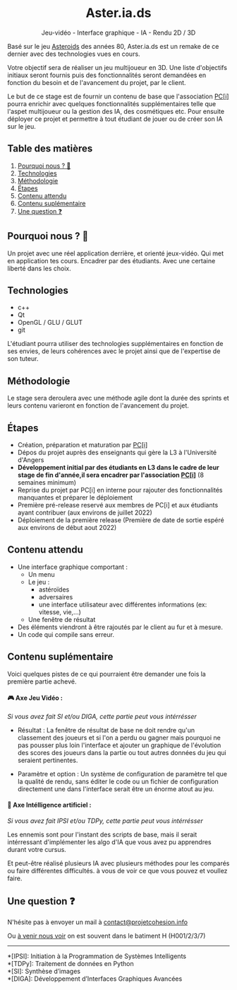 <div align="center">
	<h1> Aster.ia.ds </h1>
</div>

<p align="center">
	Jeu-vidéo - Interface graphique - IA - Rendu 2D / 3D
</p>

Basé sur le jeu [Asteroids](https://fr.wikipedia.org/wiki/Asteroids) des années 80,
Aster.ia.ds est un remake de ce dernier avec des technologies vues en cours.

Votre objectif sera de réaliser un jeu multijoueur en 3D. Une liste d'objectifs initiaux seront fournis puis des fonctionnalités seront demandées en fonction du besoin et de l'avancement du projet, par le client.

Le but de ce stage est de fournir un contenu de base que l'association [PC[i]](https://projetcohesion.info) pourra enrichir avec quelques fonctionnalités supplémentaires telle que l'aspet multijoueur ou la gestion des IA, des cosmétiques etc. Pour ensuite déployer ce projet et permettre à tout étudiant de jouer ou de créer son IA sur le jeu.

## Table des matières
1. [Pourquoi nous ? 🤔](#pourquoi-nous--)
2. [Technologies](#technologies)
3. [Méthodologie](#méthodologie)
4. [Étapes](#étapes)
5. [Contenu attendu](#contenu-attendu)
6. [Contenu suplémentaire](#contenu-suplémentaire)
7. [Une question ❓](#une-question-)

## Pourquoi nous ? 🤔

 Un projet avec une réel application derrière, et orienté jeux-vidéo.
 Qui met en application tes cours. Encadrer par des étudiants.
 Avec une certaine liberté dans les choix.

## Technologies

 - c++
 - Qt
 - OpenGL / GLU / GLUT
 - git

L'étudiant pourra utiliser des technologies supplémentaires en fonction de ses envies, de leurs cohérences avec le projet ainsi que de l'expertise de son tuteur.

## Méthodologie

Le stage sera deroulera avec une méthode agile dont la durée des sprints et leurs contenu varieront en fonction de l'avancement du projet. 

## Étapes

 - Création, préparation et maturation par [PC[i]](https://projetcohesion.info)
 - Dépos du projet auprès des enseignants qui gère la L3 à l'Université d'Angers
 - **Développement initial par des étudiants en L3 dans le cadre de leur stage de fin d'année,il sera encadrer par l'association [PC[i]](https://projetcohesion.info)** (8 semaines minimum)
 - Reprise du projet par PC[i] en interne pour rajouter des fonctionnalités manquantes et préparer le déploiement
 - Première pré-release reservé aux membres de PC[i] et aux étudiants ayant contribuer (aux environs de juillet 2022)
 - Déploiement de la première release (Première de date de sortie espéré aux environs de début aout 2022)
 
## Contenu attendu

  - Une interface graphique comportant :
    - Un menu
    - Le jeu :
		- astéroïdes
		- adversaires
		- une interface utilisateur avec différentes informations (ex: vitesse, vie,...)
    - Une fenêtre de résultat
  - Des éléments viendront à être rajoutés par le client au fur et à mesure.
  - Un code qui compile sans erreur.

## Contenu suplémentaire

Voici quelques pistes de ce qui pourraient être demander une fois la première partie achevé.

#### 🎮 Axe Jeu Vidéo :
*Si vous avez fait SI et/ou DIGA, cette partie peut vous intérrésser*

 - Résultat :
 	La fenêtre de résultat de base ne doit rendre qu'un classement des joueurs et si l'on a perdu ou gagner
 	mais pourquoi ne pas pousser plus loin l'interface et ajouter un graphique de l'évolution des scores des joueurs dans la partie	ou tout autres données du jeu qui seraient pertinentes.


 - Paramètre et option :
 	Un système de configuration de paramètre tel que la qualité de rendu, sans éditer le code ou un fichier de configuration
	directement une dans l'interface serait être un énorme atout au jeu.
   
   
#### 🧠 Axe Intélligence artificiel :
*Si vous avez fait IPSI et/ou TDPy, cette partie peut vous intérrésser*

Les ennemis sont pour l'instant des scripts de base,
mais il serait intérressant d'implémenter les algo d'IA que vous avez pu apprendres durant votre cursus.

Et peut-être réalisé plusieurs IA avec plusieurs méthodes pour les comparés ou faire différentes difficultés.
à vous de voir ce que vous pouvez et voullez faire.

## Une question ❓

N'hésite pas à envoyer un mail à contact@projetcohesion.info

Ou [à venir nous voir](https://projetcohesion.info/a-propos/#bureau) on est souvent dans le batiment H (H001/2/3/7)


<hr/>
*[IPSI]: Initiation à la Programmation de Systèmes Intelligents <br/>
*[TDPy]: Traitement de données en Python <br/>
*[SI]: Synthèse d’images <br/>
*[DIGA]:  Développement d’Interfaces Graphiques Avancées <br/>
